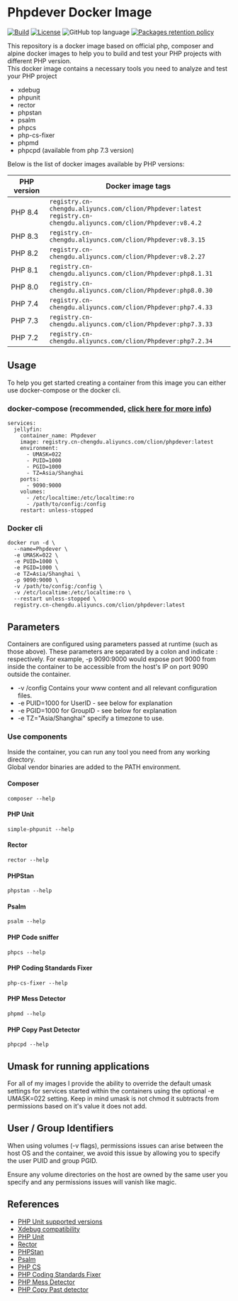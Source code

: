 # Phpdever Docker Image
[![Build](https://github.com/clion007/docker-phpdever/actions/workflows/build.yaml/badge.svg?branch=main)](https://github.com/clion007/docker-phpdever/actions/workflows/build.yaml)
[![License](https://img.shields.io/github/license/clion007/docker-phpdever)](https://github.com/clion007/docker-phpdever/blob/main/LICENSE)
![GitHub top language](https://img.shields.io/github/languages/top/clion007/docker-phpdever)
[![Packages retention policy](https://github.com/clion007/docker-phpdever/actions/workflows/packages-retention-policy.yaml/badge.svg?branch=main)](https://github.com/clion007/docker-phpdever/actions/workflows/packages-retention-policy.yaml)

This repository is a docker image based on official php, composer and alpine docker images to help you to build and test your PHP projects with different PHP version.<br>
This docker image contains a necessary tools you need to analyze and test your PHP project
* xdebug
* phpunit
* rector
* phpstan
* psalm
* phpcs
* php-cs-fixer
* phpmd
* phpcpd (available from php 7.3 version)

Below is the list of docker images available by PHP versions:

| PHP version | Docker image tags                                                                        |
|-------------|------------------------------------------------------------------------------------------|
| PHP 8.4     | `registry.cn-chengdu.aliyuncs.com/clion/Phpdever:latest`<br>`registry.cn-chengdu.aliyuncs.com/clion/Phpdever:v8.4.2` |
| PHP 8.3     | `registry.cn-chengdu.aliyuncs.com/clion/Phpdever:v8.3.15`                                          |
| PHP 8.2     | `registry.cn-chengdu.aliyuncs.com/clion/Phpdever:v8.2.27`                                          |
| PHP 8.1     | `registry.cn-chengdu.aliyuncs.com/clion/Phpdever:php8.1.31`                                          |
| PHP 8.0     | `registry.cn-chengdu.aliyuncs.com/clion/Phpdever:php8.0.30`                                          |
| PHP 7.4     | `registry.cn-chengdu.aliyuncs.com/clion/Phpdever:php7.4.33`                                          |
| PHP 7.3     | `registry.cn-chengdu.aliyuncs.com/clion/Phpdever:php7.3.33`                                          |
| PHP 7.2     | `registry.cn-chengdu.aliyuncs.com/clion/Phpdever:php7.2.34`                                          |

## Usage

To help you get started creating a container from this image you can either use docker-compose or the docker cli.

### docker-compose (recommended, [click here for more info](https://https://docs.docker.com/compose/))

```
services:
  jellyfin:
    container_name: Phpdever
    image: registry.cn-chengdu.aliyuncs.com/clion/phpdever:latest
    environment:
      - UMASK=022
      - PUID=1000
      - PGID=1000
      - TZ=Asia/Shanghai
    ports:
      - 9090:9000
    volumes:
      - /etc/localtime:/etc/localtime:ro
      - /path/to/config:/config
    restart: unless-stopped
```

### Docker cli
```
docker run -d \
  --name=Phpdever \
  -e UMASK=022 \
  -e PUID=1000 \
  -e PGID=1000 \
  -e TZ=Asia/Shanghai \
  -p 9090:9000 \
  -v /path/to/config:/config \
  -v /etc/localtime:/etc/localtime:ro \
  --restart unless-stopped \
  registry.cn-chengdu.aliyuncs.com/clion/phpdever:latest
```
## Parameters

Containers are configured using parameters passed at runtime (such as those above). These parameters are separated by a colon and indicate <external>:<internal> respectively. For example, -p 9090:9000 would expose port 9000 from inside the container to be accessible from the host's IP on port 9090 outside the container.

* -v /config	Contains your www content and all relevant configuration files.
* -e PUID=1000	for UserID - see below for explanation
* -e PGID=1000	for GroupID - see below for explanation
* -e TZ="Asia/Shanghai" specify a timezone to use.

### Use components
Inside the container, you can run any tool you need from any working directory.<br>
Global vendor binaries are added to the PATH environment.

#### Composer
```shell
composer --help
```
#### PHP Unit
```shell
simple-phpunit --help
```
#### Rector
```shell
rector --help
```
#### PHPStan
```shell
phpstan --help
```
#### Psalm
```shell
psalm --help
```
#### PHP Code sniffer
```shell
phpcs --help
```
#### PHP Coding Standards Fixer
```shell
php-cs-fixer --help
```
#### PHP Mess Detector
```shell
phpmd --help
```
#### PHP Copy Past Detector
```shell
phpcpd --help
```

## Umask for running applications

For all of my images I provide the ability to override the default umask settings for services started within the containers using the optional -e UMASK=022 setting. Keep in mind umask is not chmod it subtracts from permissions based on it's value it does not add.

## User / Group Identifiers

When using volumes (-v flags), permissions issues can arise between the host OS and the container, we avoid this issue by allowing you to specify the user PUID and group PGID.

Ensure any volume directories on the host are owned by the same user you specify and any permissions issues will vanish like magic.

## References
* [PHP Unit supported versions](https://phpunit.de/supported-versions.html)
* [Xdebug compatibility](https://xdebug.org/docs/compat)
* [PHP Unit](https://symfony.com/doc/current/components/phpunit_bridge.html)
* [Rector](https://packagist.org/packages/rector/rector)
* [PHPStan](https://phpstan.org/)
* [Psalm](https://psalm.dev/docs/)
* [PHP CS](https://github.com/squizlabs/PHP_CodeSniffer/wiki)
* [PHP Coding Standards Fixer](https://cs.symfony.com/)
* [PHP Mess Detector](https://phpmd.org/)
* [PHP Copy Past detector](https://github.com/sebastianbergmann/phpcpd)
